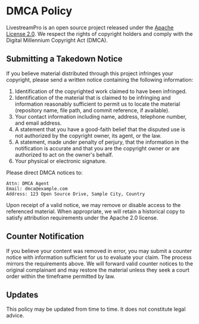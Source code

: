 <!-- /home/${USER}/livestreampro/docs/dmca-policy.md -->
# DMCA Policy

LivestreamPro is an open source project released under the [Apache License 2.0](../LICENSE). We respect the rights of copyright holders and comply with the Digital Millennium Copyright Act (DMCA).

## Submitting a Takedown Notice

If you believe material distributed through this project infringes your copyright, please send a written notice containing the following information:

1. Identification of the copyrighted work claimed to have been infringed.
2. Identification of the material that is claimed to be infringing and information reasonably sufficient to permit us to locate the material (repository name, file path, and commit reference, if available).
3. Your contact information including name, address, telephone number, and email address.
4. A statement that you have a good-faith belief that the disputed use is not authorized by the copyright owner, its agent, or the law.
5. A statement, made under penalty of perjury, that the information in the notification is accurate and that you are the copyright owner or are authorized to act on the owner's behalf.
6. Your physical or electronic signature.

Please direct DMCA notices to:

```
Attn: DMCA Agent
Email: dmca@example.com
Address: 123 Open Source Drive, Sample City, Country
```

Upon receipt of a valid notice, we may remove or disable access to the referenced material. When appropriate, we will retain a historical copy to satisfy attribution requirements under the Apache 2.0 license.

## Counter Notification

If you believe your content was removed in error, you may submit a counter notice with information sufficient for us to evaluate your claim. The process mirrors the requirements above. We will forward valid counter notices to the original complainant and may restore the material unless they seek a court order within the timeframe permitted by law.

## Updates

This policy may be updated from time to time. It does not constitute legal advice.
